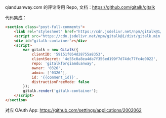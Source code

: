 qianduanway.com 的评论专用 Repo, 文档：https://github.com/gitalk/gitalk

代码集成：
```html
<section class="post-full-comments">
    <link rel="stylesheet" href="https://cdn.jsdelivr.net/npm/gitalk@1/dist/gitalk.css">
    <script src="https://cdn.jsdelivr.net/npm/gitalk@1/dist/gitalk.min.js"></script>
    <div id="gitalk-container"></div>
    <script>
        var gitalk = new Gitalk({
            clientID: '59151f054d28755a8353',
            clientSecret: '4e55c0a8ea4da7f356ed199f7d74dc77fc4e0022',
            repo: 'gitalkforqianduanway',
            owner: '0326',
            admin: ['0326'],
            id: '{{comment_id}}',
            distractionFreeMode: false
        });
        gitalk.render('gitalk-container');
    </script>
</section>
 ```

对应 OAuth App: https://github.com/settings/applications/2002062
